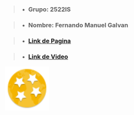 > - ### **Grupo:** 2522IS

> - ### **Nombre:** Fernando Manuel Galvan 

> - ### <a href="https://pelicula-02.herokuapp.com/" target="_blank">Link de Pagina</a>

> - ### <a href="https://www.youtube.com/watch?v=YnbWZ5Tt4Fw" target="_blank">Link de Video</a>

<link href="https://github.com/FeR707/FeR707/blob/main/asset/esfera-4.svg" rel="stylesheet">

<a href="https://codepen.io/carlossalvadordiaz/pen/PozMmdq" target="_blank"> <img src="https://github.com/FeR707/FeR707/blob/main/asset/esfera-4.svg" width="120" height="120"/></a> 
